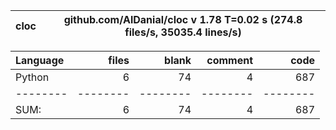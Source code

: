 cloc|github.com/AlDanial/cloc v 1.78  T=0.02 s (274.8 files/s, 35035.4 lines/s)
--- | ---

Language|files|blank|comment|code
:-------|-------:|-------:|-------:|-------:
Python|6|74|4|687
--------|--------|--------|--------|--------
SUM:|6|74|4|687
